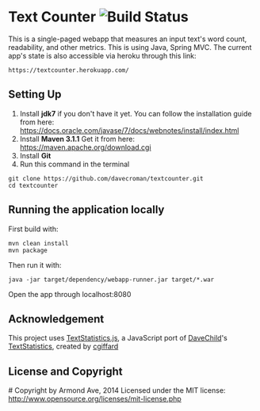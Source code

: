 # Text Counter ![Build Status](https://travis-ci.org/davecroman/textcounter.svg?branch=master)

This is a single-paged webapp that measures an input text's word count, readability, and other metrics. This is using Java, Spring MVC. The current app's state is also accessible via heroku through this link:

    https://textcounter.herokuapp.com/


## Setting Up

1. Install **jdk7** if you don't have it yet. You can follow the installation guide from here: https://docs.oracle.com/javase/7/docs/webnotes/install/index.html
2. Install **Maven 3.1.1** Get it from here: https://maven.apache.org/download.cgi
3. Install **Git**
4. Run this command in the terminal

```
git clone https://github.com/davecroman/textcounter.git
cd textcounter
```

## Running the application locally

First build with:
```
mvn clean install
mvn package
```

Then run it with:
```
java -jar target/dependency/webapp-runner.jar target/*.war
```   
Open the app through localhost:8080

## Acknowledgement

This project uses [TextStatistics.js](https://github.com/cgiffard/TextStatistics.js), a JavaScript port of [DaveChild](https://github.com/DaveChild)'s [TextStatistics](https://github.com/DaveChild/Text-Statistics), created by [cgiffard](https://github.com/cgiffard)

## License and Copyright

\# Copyright by Armond Ave, 2014 Licensed under the MIT license: http://www.opensource.org/licenses/mit-license.php
